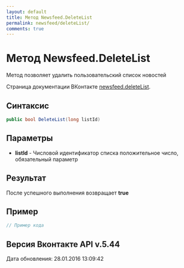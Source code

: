 ```yaml
---
layout: default
title: Метод Newsfeed.DeleteList
permalink: newsfeed/deleteList/
comments: true
---
```

# Метод Newsfeed.DeleteList
Метод позволяет удалить пользовательский список новостей

Страница документации ВКонтакте [newsfeed.deleteList](https://vk.com/dev/newsfeed.deleteList).

## Синтаксис
``` csharp
public bool DeleteList(long listId)
```

## Параметры
+ **listId** - Числовой идентификатор списка положительное число, обязательный параметр

## Результат
После успешного выполнения возвращает **true**

## Пример
``` csharp
// Пример кода
```

## Версия Вконтакте API v.5.44
Дата обновления: 28.01.2016 13:09:42
